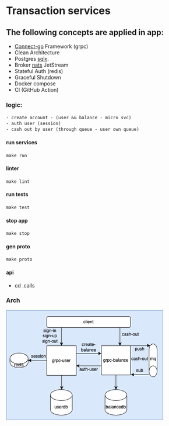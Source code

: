 # Transaction services

## The following concepts are applied in app:
- <a href="https://github.com/bufbuild/connect-go">Connect-go</a> Framework (grpc)
- Clean Architecture
- Postgres <a href="https://github.com/jmoiron/sqlx">sqlx</a>.
- Broker <a href="https://nats.io/">nats</a> JetStream
- Stateful Auth (redis)  
- Graceful Shutdown
- Docker compose
- CI (GitHub Action)


### logic: 
    - create account - (user && balance - micro svc)
    - auth user (session)
    - cash out by user (through queue - user own queue)  

#### run services
```
make run
```

#### linter
```
make lint
```

#### run tests
```
make test
```

#### stop app
```
make stop
```

#### gen proto
```
make proto
```

#### api
- cd .calls

### Arch
![](tx.png)


